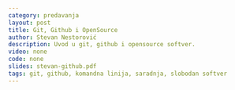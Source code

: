 ```yaml
---
category: predavanja
layout: post
title: Git, Github i OpenSource
author: Stevan Nestorović
description: Uvod u git, github i opensource softver.
video: none
code: none
slides: stevan-github.pdf
tags: git, github, komandna linija, saradnja, slobodan softver
---
```

